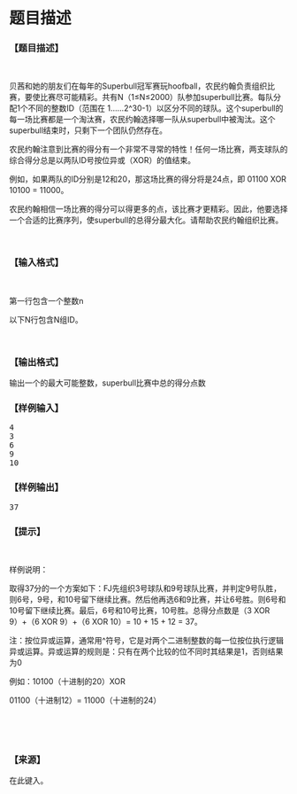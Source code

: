 # 题目描述


<h3>
【题目描述】
</h3>
<p>
<br/>
</p>
<p>
贝茜和她的朋友们在每年的Superbull冠军赛玩hoofball，农民约翰负责组织比赛，要使比赛尽可能精彩。共有N（1≤N≤2000）队参加superbull比赛。每队分配1个不同的整数ID（范围在 1……2^30-1）以区分不同的球队。这个superbull的每一场比赛都是一个淘汰赛，农民约翰选择哪一队从superbull中被淘汰。这个superbull结束时，只剩下一个团队仍然存在。
</p>
<p>
农民约翰注意到比赛的得分有一个非常不寻常的特性！任何一场比赛，两支球队的综合得分总是以两队ID号按位异或（XOR）的值结束。
</p>
<p>
例如，如果两队的ID分别是12和20，那这场比赛的得分将是24点，即 01100 XOR 10100 = 11000。
</p>
<p>
农民约翰相信一场比赛的得分可以得更多的点，该比赛才更精彩。因此，他要选择一个合适的比赛序列，使superbull的总得分最大化。请帮助农民约翰组织比赛。
</p>
<p>
<br/>
</p>
<h3>
【输入格式】
</h3>
<p>
<br/>
</p>
<p>
第一行包含一个整数n
</p>
<p>
以下N行包含N组ID。
</p>
<p>
<br/>
</p>
<h3>
【输出格式】
</h3>
<p>
输出一个的最大可能整数，superbull比赛中总的得分点数
</p>
<h3>
【样例输入】
</h3>
<pre>4
3
6
9
10</pre>
<h3>
【样例输出】
</h3>
<pre>37</pre>
<h3>
【提示】
</h3>
<p>
<br/>
</p>
<p>
样例说明：
</p>
<p>
取得37分的一个方案如下：FJ先组织3号球队和9号球队比赛，并判定9号队胜，则6号，9号，和10号留下继续比赛。然后他再选6和9比赛，并让6号胜。则6号和10号留下继续比赛。最后，6号和10号比赛，10号胜。总得分点数是（3 XOR 9）+（6 XOR 9）+（6 XOR 10）= 10 + 15 + 12 = 37。
</p>
<p>
注：按位异或运算，通常用^符号，它是对两个二进制整数的每一位按位执行逻辑异或运算。异或运算的规则是：只有在两个比较的位不同时其结果是1，否则结果为0
</p>
<p>
例如：10100（十进制的20）XOR
</p>
<p>
01100（十进制12）= 11000（十进制的24）
</p>
<p>
<br/>
</p>
<p>
<br/>
</p>
<h3>
【来源】
</h3>
<p>
在此键入。
</p>
